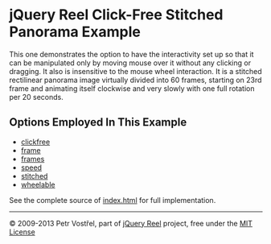 jQuery Reel Click-Free Stitched Panorama Example
================================================

This one demonstrates the option to have the interactivity set up
so that it can be manipulated only by moving mouse over it without any
clicking or dragging. It also is insensitive to the mouse wheel
interaction. It is a stitched rectilinear panorama image virtually
divided into 60 frames, starting on 23rd frame and animating itself
clockwise and very slowly with one full rotation per 20 seconds.


Options Employed In This Example
--------------------------------

- [clickfree](http://reel360.org/reel#clickfree)
- [frame](http://reel360.org/reel#frame)
- [frames](http://reel360.org/reel#frames)
- [speed](http://reel360.org/reel#speed)
- [stitched](http://reel360.org/reel#stitched)
- [wheelable](http://reel360.org/reel#wheelable)

See the complete source of [index.html](index.html) for full
implementation.

---
&copy; 2009-2013 Petr Vostřel, part of [jQuery Reel][reel] project, free under the [MIT License][license]



[reel]:http://reel360.org
[license]:https://raw.github.com/introquest/jquery.reel/master/LICENSE.txt
